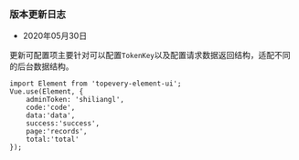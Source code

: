 <!--
 * @Author: shiliangL
 * @Date: 2020-05-30 12:25:29
 * @LastEditTime: 2020-05-30 13:15:26
 * @LastEditors: Do not edit
 * @Description: 
 * @FilePath: /topevery-element-ui-v2/examples/docs/zh-CN/updatelog.md
--> 
### 版本更新日志

- 2020年05月30日

更新可配置项主要针对可以配置`TokenKey`以及配置请求数据返回结构，适配不同的后台数据结构。

``` JS
import Element from 'topevery-element-ui';
Vue.use(Element, {
    adminToken: 'shiliangl',
    code:'code',
    data:'data',
    success:'success',
    page:'records',
    total:'total'
});
```

